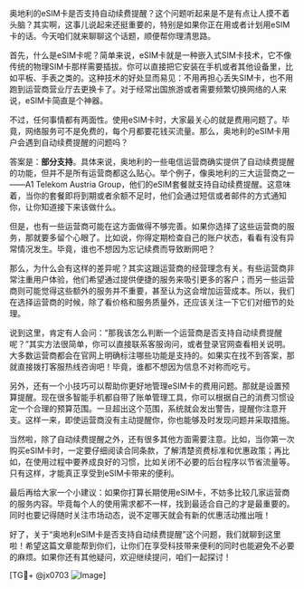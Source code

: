 奥地利的eSIM卡是否支持自动续费提醒？这个问题听起来是不是有点让人摸不着头脑？其实啊，这事儿说起来还挺重要的，特别是如果你正在用或者计划用eSIM卡的话。今天咱们就来聊聊这个话题，顺便帮你理清思路。

首先，什么是eSIM卡呢？简单来说，eSIM卡就是一种嵌入式SIM卡技术，它不像传统的物理SIM卡那样需要插拔。你可以直接把它安装在手机或者其他设备里，比如平板、手表之类的。这种技术的好处显而易见：不用再担心丢失SIM卡，也不用跑到运营商营业厅去更换卡了。对于经常出国旅游或者需要频繁切换网络的人来说，eSIM卡简直是个神器。

不过，任何事情都有两面性。使用eSIM卡时，大家最关心的就是费用问题了。毕竟，网络服务可不是免费的，每个月都要花钱买流量。那么，奥地利的eSIM卡用户会遇到自动续费提醒的问题吗？

答案是：**部分支持**。具体来说，奥地利的一些电信运营商确实提供了自动续费提醒的功能，但并不是所有运营商都这么贴心。举个例子，像奥地利的三大运营商之一——A1 Telekom Austria Group，他们的eSIM套餐就支持自动续费提醒。这意味着，当你的套餐即将到期或者余额不足时，他们会通过短信或者邮件的方式通知你，让你知道接下来该做什么。

但是，也有一些运营商可能在这方面做得不够完善。如果你选择了这些运营商的服务，那就要多留个心眼了。比如说，你得定期检查自己的账户状态，看看有没有异常情况发生。毕竟，谁也不想因为忘记续费而导致断网吧？

那么，为什么会有这样的差异呢？其实这跟运营商的经营理念有关。有些运营商非常注重用户体验，他们希望通过提供便捷的服务来吸引更多的客户；而另一些运营商则可能觉得这些额外的服务并不重要，甚至认为这会增加运营成本。所以，我们在选择运营商的时候，除了看价格和服务质量外，还应该关注一下它们对细节的处理。

说到这里，肯定有人会问：“那我该怎么判断一个运营商是否支持自动续费提醒呢？”其实方法很简单，你可以直接联系客服询问，或者登录官网查看相关说明。大多数运营商都会在官网上明确标注哪些功能是支持的。如果实在找不到答案，那就直接拨打客服热线咨询吧！毕竟，谁都不想因为信息不对称而吃亏。

另外，还有一个小技巧可以帮助你更好地管理eSIM卡的费用问题。那就是设置预算提醒。现在很多智能手机都自带了账单管理工具，你可以根据自己的消费习惯设定一个合理的预算范围。一旦超出这个范围，系统就会发出警告，提醒你注意开支。这样一来，即使运营商没有主动提醒你，你也能够及时发现问题并采取措施。

当然啦，除了自动续费提醒之外，还有很多其他方面需要注意。比如，当你第一次购买eSIM卡时，一定要仔细阅读合同条款，了解清楚资费标准和优惠政策；再比如，在使用过程中要养成良好的习惯，比如关闭不必要的后台程序以节省流量等。只有这样，才能真正享受到eSIM卡带来的便利。

最后再给大家一个小建议：如果你打算长期使用eSIM卡，不妨多比较几家运营商的服务内容。毕竟每个人的使用需求都不一样，找到最适合自己的才是最重要的。同时也要记得随时关注市场动态，说不定哪天就会有新的优惠活动推出哦！

好了，关于“奥地利eSIM卡是否支持自动续费提醒”这个问题，我们就聊到这里啦！希望这篇文章能帮到你们，让你们在享受科技带来便利的同时也能避免不必要的麻烦。如果你还有其他疑问，欢迎继续提问，咱们一起探讨！

[TG💪+ @jx0703 ![Image](https://github.com/user-attachments/assets/dbca1d08-cadb-493c-b0ec-ad6f7a83f270)]